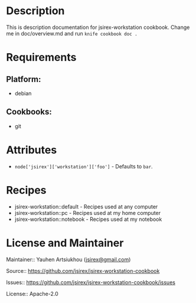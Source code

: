 # Description

This is description documentation for jsirex-workstation cookbook.
Change me in doc/overview.md and run `knife cookbook doc .`

# Requirements

## Platform:

* debian

## Cookbooks:

* git

# Attributes

* `node['jsirex']['workstation']['foo']` -  Defaults to `bar`.

# Recipes

* jsirex-workstation::default - Recipes used at any computer
* jsirex-workstation::pc - Recipes used at my home computer
* jsirex-workstation::notebook - Recipes used at my notebook

# License and Maintainer

Maintainer:: Yauhen Artsiukhou (<jsirex@gmail.com>)

Source:: https://github.com/jsirex/jsirex-workstation-cookbook

Issues:: https://github.com/jsirex/jsirex-workstation-cookbook/issues

License:: Apache-2.0
